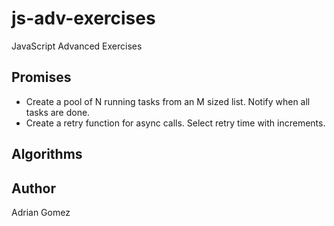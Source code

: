 # js-adv-exercises

JavaScript Advanced Exercises

## Promises

- Create a pool of N running tasks from an M sized list. Notify when all tasks are done.
- Create a retry function for async calls. Select retry time with increments.

## Algorithms

## Author

Adrian Gomez
